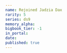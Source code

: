 ```yaml
---
name: Rejoined Jadzia Dax
rarity: 5
series: ds9
memory_alpha:
bigbook_tier: -1
in_portal:
date:
published: true
---
```



